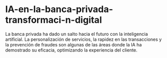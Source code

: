 # IA-en-la-banca-privada-transformaci-n-digital
La banca privada ha dado un salto hacia el futuro con la inteligencia artificial. La personalización de servicios, la rapidez en las transacciones y la prevención de fraudes son algunas de las áreas donde la IA ha demostrado su eficacia, optimizando la experiencia del cliente.
